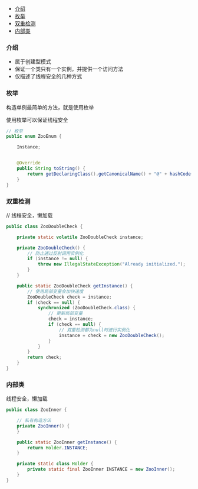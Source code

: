 - [介绍](#%E4%BB%8B%E7%BB%8D)
- [枚举](#%E6%9E%9A%E4%B8%BE)
- [双重检测](#%E5%8F%8C%E9%87%8D%E6%A3%80%E6%B5%8B)
- [内部类](#%E5%86%85%E9%83%A8%E7%B1%BB)
### 介绍
- 属于创建型模式
- 保证一个类只有一个实例，并提供一个访问方法
- 仅描述了线程安全的几种方式

### 枚举
构造单例最简单的方法，就是使用枚举

使用枚举可以保证线程安全
```java
// 枚举
public enum ZooEnum {

    Instance;


    @Override
    public String toString() {
        return getDeclaringClass().getCanonicalName() + "@" + hashCode();
    }
}
```

### 双重检测
// 线程安全，懒加载
```java
public class ZooDoubleCheck {

    private static volatile ZooDoubleCheck instance;

    private ZooDoubleCheck() {
        // 防止通过反射调用实例化
        if (instance != null) {
            throw new IllegalStateException("Already initialized.");
        }
    }

    public static ZooDoubleCheck getInstance() {
        // 使用局部变量会加快速度
        ZooDoubleCheck check = instance;
        if (check == null) {
            synchronized (ZooDoubleCheck.class) {
                // 更新局部变量
                check = instance;
                if (check == null) {
                    // 双重检测都为null时进行实例化
                    instance = check = new ZooDoubleCheck();
                }
            }
        }
        return check;
    }
}
```

### 内部类
线程安全，懒加载
```java
public class ZooInner {

    // 私有构造方法
    private ZooInner() {
    }

    public static ZooInner getInstance() {
        return Holder.INSTANCE;
    }

    private static class Holder {
        private static final ZooInner INSTANCE = new ZooInner();
    }
}
```


